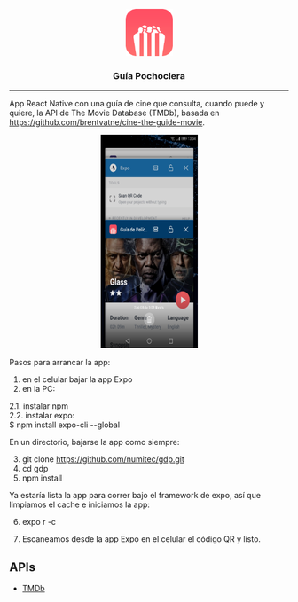 <p align="center">
  <img alt="Guía Pochoclera" src="./src/assets/images/icon.png" height="85" width="85" />
  <h3 align="center">Guía Pochoclera</h3>
</p>

---

App React Native con una guía de cine que consulta, cuando puede y quiere, la API de The Movie Database (TMDb), basada en https://github.com/brentvatne/cine-the-guide-movie.

<p align="center">
<img src="./resources/demo.jpg" height="385" width="175">
</p>

Pasos para arrancar la app:

1. en el celular bajar la app Expo
2. en la PC:

2.1. instalar npm<br />
2.2. instalar expo:<br />
$ npm install expo-cli --global<br />

  En un directorio, bajarse la app como siempre:

3. git clone https://github.com/numitec/gdp.git
4. cd gdp
5. npm install

  Ya estaría lista la app para correr bajo el framework de expo, así que limpiamos el cache e iniciamos la app:

6. expo r -c

7.  Escaneamos desde la app Expo en el celular el código QR y listo.


## APIs

- [TMDb](https://developers.themoviedb.org/3/getting-started/introduction)


